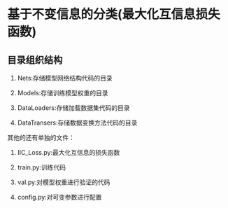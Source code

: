# 基于不变信息的分类(最大化互信息损失函数) #

## 目录组织结构 ##

1. Nets:存储模型网络结构代码的目录  

2. Models:存储训练模型权重的目录  

3. DataLoaders:存储加载数据集代码的目录  

4. DataTransers:存储数据变换方法代码的目录  

其他的还有单独的文件：  

1. IIC\_Loss.py:最大化互信息的损失函数  

2. train.py:训练代码  

3. val.py:对模型权重进行验证的代码

4. config.py:对可变参数进行配置

